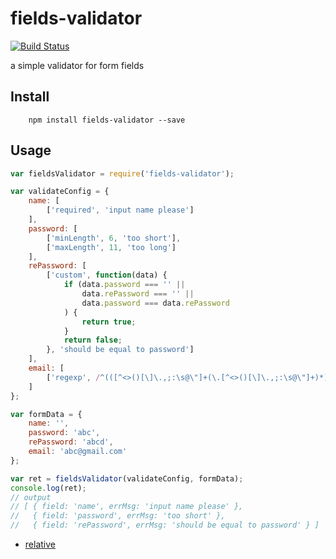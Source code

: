 
# fields-validator

[![Build Status](https://api.travis-ci.org/vizonluo/fields-validator.svg?branch=master)](https://travis-ci.org/vizonluo/fields-validator)

a simple validator for form fields

## Install
```
    npm install fields-validator --save
```

## Usage
```javascript
var fieldsValidator = require('fields-validator');

var validateConfig = {
    name: [
        ['required', 'input name please']
    ],
    password: [
        ['minLength', 6, 'too short'],
        ['maxLength', 11, 'too long']
    ],
    rePassword: [
        ['custom', function(data) {
            if (data.password === '' ||
                data.rePassword === '' ||
                data.password === data.rePassword
            ) {
                return true;
            }
            return false;
        }, 'should be equal to password']
    ],
    email: [
        ['regexp', /^(([^<>()[\]\.,;:\s@\"]+(\.[^<>()[\]\.,;:\s@\"]+)*)|(\".+\"))@(([^<>()[\]\.,;:\s@\"]+\.)+[^<>()[\]\.,;:\s@\"]{2,})$/i, 'input a right mail please'],
    ]
};

var formData = {
    name: '',
    password: 'abc',
    rePassword: 'abcd',
    email: 'abc@gmail.com'
};

var ret = fieldsValidator(validateConfig, formData);
console.log(ret);
// output
// [ { field: 'name', errMsg: 'input name please' },
//   { field: 'password', errMsg: 'too short' },
//   { field: 'rePassword', errMsg: 'should be equal to password' } ]
```

- [relative](./docs/relative.md)
